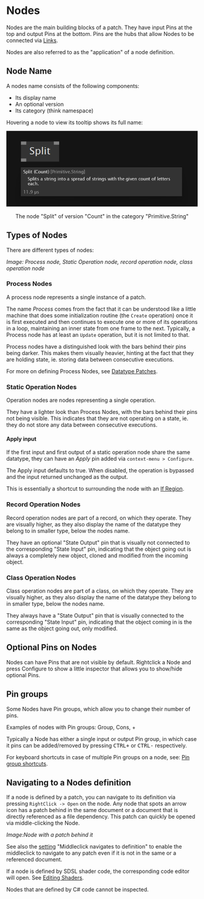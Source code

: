 # Nodes

Nodes are the main building blocks of a patch. They have input Pins at the top and output Pins at the bottom. Pins are the hubs that allow Nodes to be connected via [Links](links.md). 

Nodes are also referred to as the "application" of a node definition.

## Node Name
A nodes name consists of the following components: 
- Its display name
- An optional version
- Its category (think namespace)

Hovering a node to view its tooltip shows its full name:

![](../../images/language/nodename.png)
<center>The node "Split" of version "Count" in the category "Primitive.String"</center>

## Types of Nodes
There are different types of nodes:

*Image: Process node, Static Operation node, record operation node, class operation node*

### Process Nodes
A process node represents a single instance of a patch. 

The name _Process_ comes from the fact that it can be understood like a little machine that does some initialization routine (the `Create` operation) once it is first executed and then continues to execute one or more of its operations in a loop, maintaining an inner state from one frame to the next. Typically, a Process node has at least an `Update` operation, but it is not limited to that. 

Process nodes have a distinguished look with the bars behind their pins being darker. This makes them visually heavier, hinting at the fact that they are holding state, ie. storing data between consecutive executions.

For more on defining Process Nodes, see [Datatype Patches](patches.md#process).

### Static Operation Nodes
Operation nodes are nodes representing a single operation.

They have a lighter look than Process Nodes, with the bars behind their pins not being visible. This indicates that they are not operating on a state, ie. they do not store any data between consecutive executions.

#### Apply input
If the first input and first output of a static operation node share the same datatype, they can have an _Apply_ pin added via `context-menu > Configure`. 

The Apply input defaults to true. When disabled, the operation is bypassed and the input returned unchanged as the output.

This is essentially a shortcut to surrounding the node with an [If Region](conditions.md#the-if-region).

### Record Operation Nodes

Record operation nodes are part of a record, on which they operate. They are visually higher, as they also display the name of the datatype they belong to in smaller type, below the nodes name. 

They have an optional "State Output" pin that is visually not connected to the corresponding "State Input" pin, indicating that the object going out is always a completely new object, cloned and modified from the incoming object.  

### Class Operation Nodes

Class operation nodes are part of a class, on which they operate. They are visually higher, as they also display the name of the datatype they belong to in smaller type, below the nodes name.

They always have a "State Output" pin that is visually connected to the corresponding "State Input" pin, indicating that the object coming in is the same as the object going out, only modified. 


## Optional Pins on Nodes

Nodes can have Pins that are not visible by default. Rightclick a Node and press Configure to show a little inspector that allows you to show/hide optional Pins.

## Pin groups

Some Nodes have Pin groups, which allow you to change their number of pins. 

Examples of nodes with Pin groups:
Group, Cons, +

Typically a Node has either a single input or output Pin group, in which case it pins can be added/removed by pressing <span class="keyseq"><kbd>CTRL</kbd><kbd>+</kbd></span> or <span class="keyseq"><kbd>CTRL</kbd><kbd>-</kbd></span> respectively.

For keyboard shortcuts in case of multiple Pin groups on a node, see:  [Pin group shortcuts](../hde/keyboard-shortcuts.md#pin-groups).


## Navigating to a Nodes definition

If a node is defined by a patch, you can navigate to its definition via pressing  `RightClick -> Open` on the node. Any node that spots an arrow icon has a patch behind in the same document or a document that is directly referenced as a file dependency. This patch can quickly be opened via middle-clicking the Node. 

*Image:Node with a patch behind it*

See also the [setting](../hde/settings.md) "Middleclick navigates to definition" to enable the middleclick to navigate to any patch even if it is not in the same or a referenced document. 

If a node is defined by SDSL shader code, the corresponding code editor will open. See [Editing Shaders](../libraries/3d/editing-shaders.md). 

Nodes that are defined by C# code cannot be inspected. 
